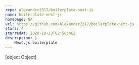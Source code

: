 ```yaml
---
repo: Alexander2317/boilerplate-next-js
name: boilerplate-next-js
homepage: NA
url: https://github.com/Alexander2317/boilerplate-next-js
stars: 4
starredAt: 2020-10-23T02:58:46Z
description: |-
    Next.js boilerplate
---
```


[object Object]
